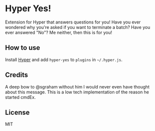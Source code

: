 
# Hyper Yes!

Extension for Hyper that answers questions for you! Have you ever wondered why you're asked if you want to terminate a batch? Have you ever answered "No"? Me neither, then this is for you!

## How to use

Install [Hyper](https://hyper.is) and add `hyper-yes`
to `plugins` in `~/.hyper.js`.

## Credits

A deep bow to @sgraham without him I would never even have thought about this message. This is a low tech implementation of the reason he started cmdEx.

## License

MIT
